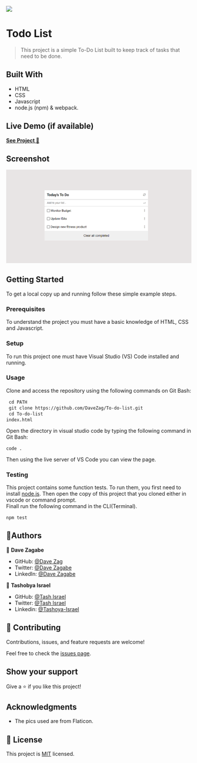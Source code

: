 ![](https://img.shields.io/badge/Microverse-blueviolet)

# Todo List

> This project is a simple To-Do List built to keep track of tasks that need to be done.

## Built With

- HTML
- CSS
- Javascript
- node.js (npm) & webpack.

## Live Demo (if available)

[**See Project 🚀**](https://davezag.github.io/To-do-list/)

## Screenshot

![Desktop Design](./preview/preview.png)

## Getting Started

To get a local copy up and running follow these simple example steps.

### Prerequisites

To understand the project you must have a basic knowledge of HTML, CSS and Javascript.

### Setup

To run this project one must have Visual Studio (VS) Code installed and running.

### Usage

Clone and access the repository using the following commands on Git Bash:

```
 cd PATH
 git clone https://github.com/DaveZag/To-do-list.git
 cd To-do-list
index.html
```

Open the directory in visual studio code by typing the following command in Git Bash:

```
code .
```

Then using the live server of VS Code you can view the page.

### Testing
This project contains some function tests. To run them, you first need to install [node.js](https://nodejs.org/en/download/). Then open the copy of this project that you cloned either in vscode or command prompt.<br>
Finall run the following command in the CLI(Terminal).
```
npm test
```

## 👤Authors
👤 **Dave Zagabe**
- GitHub: [@Dave Zag](https://github.com/DaveZag)
- Twitter: [@Dave Zagabe](https://twitter.com/davezagabe2)
- LinkedIn: [@Dave Zagabe](https://www.linkedin.com/in/dave-zagabe)

👤 **Tashobya Israel**

- GitHub: [@Tash Israel](https://github.com/tashisrael)
- Twitter: [@Tash Israel](https://twitter.com/tashisrael)
- Linkedin: [@Tashoya-Israel](https://www.linkedin.com/in/tashobya-israel-6a66b0181/l)

## 🤝 Contributing

Contributions, issues, and feature requests are welcome!

Feel free to check the [issues page](../../issues/).

## Show your support

Give a ⭐️ if you like this project!

## Acknowledgments

- The pics used are from Flaticon.

## 📝 License

This project is [MIT](./LICENSE) licensed.
